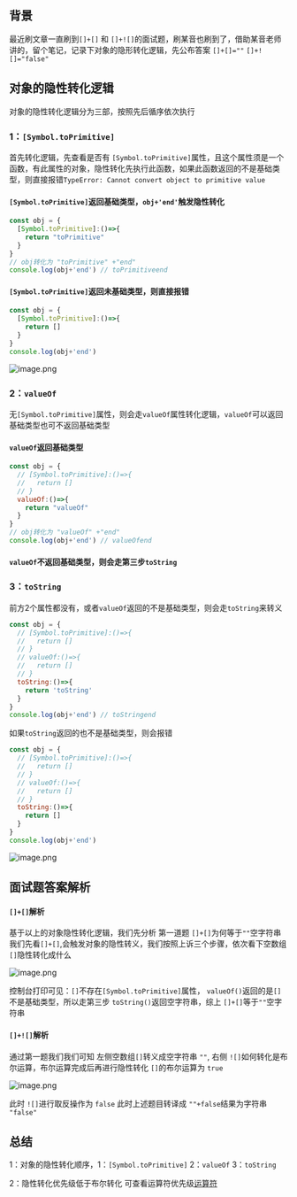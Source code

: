 ## 背景
最近刷文章一直刷到`[]+[]` 和 `[]+![]`的面试题，刷某音也刷到了，借助某音老师讲的，留个笔记，记录下对象的隐形转化逻辑，先公布答案 `[]+[]=""` `[]+![]="false"`

## 对象的隐性转化逻辑
对象的隐性转化逻辑分为三部，按照先后循序依次执行
### 1：`[Symbol.toPrimitive]`
首先转化逻辑，先查看是否有 `[Symbol.toPrimitive]`属性，且这个属性须是一个函数，有此属性的对象，隐性转化先执行此函数，如果此函数返回的不是基础类型，则直接报错`TypeError: Cannot convert object to primitive value `
#### `[Symbol.toPrimitive]`返回基础类型，`obj+'end'`触发隐性转化

```js
const obj = {
  [Symbol.toPrimitive]:()=>{
    return "toPrimitive"
  }
}
// obj转化为 "toPrimitive" +"end"
console.log(obj+'end') // toPrimitiveend
```

#### `[Symbol.toPrimitive]`返回未基础类型，则直接报错


```js
const obj = {
  [Symbol.toPrimitive]:()=>{
    return []
  }
}
console.log(obj+'end')
```

![image.png](https://p1-juejin.byteimg.com/tos-cn-i-k3u1fbpfcp/da696ed75a9a47b5b86f58e6f8ff6b0c~tplv-k3u1fbpfcp-jj-mark:0:0:0:0:q75.image#?w=489&h=114&s=3742&e=png&b=fef7f7)

### 2：`valueOf`
无`[Symbol.toPrimitive]`属性，则会走`valueOf`属性转化逻辑，`valueOf`可以返回基础类型也可不返回基础类型
#### `valueOf`返回基础类型

```js
const obj = {
  // [Symbol.toPrimitive]:()=>{
  //   return []
  // }
  valueOf:()=>{
    return "valueOf"
  }
}
// obj转化为 "valueOf" +"end"
console.log(obj+'end') // valueOfend

```

#### `valueOf`不返回基础类型，则会走第三步` toString `

### 3：`toString`

前方2个属性都没有，或者`valueOf`返回的不是基础类型，则会走`toString`来转义


```js
const obj = {
  // [Symbol.toPrimitive]:()=>{
  //   return []
  // }
  // valueOf:()=>{
  //   return []
  // }
  toString:()=>{
    return 'toString'
  }
}
console.log(obj+'end') // toStringend
```

如果`toString`返回的也不是基础类型，则会报错


```js
const obj = {
  // [Symbol.toPrimitive]:()=>{
  //   return []
  // }
  // valueOf:()=>{
  //   return []
  // }
  toString:()=>{
    return []
  }
}
console.log(obj+'end')
```

![image.png](https://p1-juejin.byteimg.com/tos-cn-i-k3u1fbpfcp/f36bf40cb2964c12b29dcb99f7dad97a~tplv-k3u1fbpfcp-jj-mark:0:0:0:0:q75.image#?w=492&h=122&s=4392&e=png&b=fef8f8)

## 面试题答案解析
#### `[]+[]`解析
基于以上的对象隐性转化逻辑，我们先分析 第一道题 `[]+[]`为何等于`""`空字符串
我们先看`[]+[]`,会触发对象的隐性转义，我们按照上诉三个步骤，依次看下空数组`[]`隐性转化成什么 

![image.png](https://p6-juejin.byteimg.com/tos-cn-i-k3u1fbpfcp/5ad46df8e87f40f8abf3da69fde7fdd8~tplv-k3u1fbpfcp-jj-mark:0:0:0:0:q75.image#?w=411&h=190&s=4487&e=png&b=ffffff)

控制台打印可见：`[]`不存在`[Symbol.toPrimitive]`属性， `valueOf()`返回的是`[]`不是基础类型，所以走第三步 `toString()`返回空字符串，综上 `[]+[]`等于`""`空字符串

#### `[]+![]`解析
通过第一题我们我们可知 左侧空数组`[]`转义成空字符串 `""`, 右侧 `![]`如何转化是布尔运算，布尔运算完成后再进行隐性转化 `[]`的布尔运算为 `true`

![image.png](https://p6-juejin.byteimg.com/tos-cn-i-k3u1fbpfcp/b61ec403a2b44dd8b991a6189b1d6472~tplv-k3u1fbpfcp-jj-mark:0:0:0:0:q75.image#?w=321&h=199&s=4071&e=png&b=ffffff)

此时 `![]`进行取反操作为 `false` 此时上述题目转译成 `""+false`结果为字符串` "false"`

## 总结
1：对象的隐性转化顺序，1：`[Symbol.toPrimitive]` 2：`valueOf` 3：`toString`

2：隐性转化优先级低于布尔转化 可查看运算符优先级[运算符](https://blog.csdn.net/weixin_42373175/article/details/132742334)
